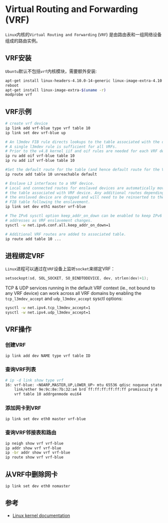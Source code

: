 # Virtual Routing and Forwarding (VRF)

`Linux`内核的`Virtual Routing and Forwarding` (`VRF`) 是由路由表和一组网络设备组成的路由实例。

## VRF安装

`Ubuntu`默认不包括`vrf`内核模块，需要额外安装:

```sh
apt-get install linux-headers-4.10.0-14-generic linux-image-extra-4.10.0-14-generic
reboot
apt-get install linux-image-extra-$(uname -r)
modprobe vrf
```

## VRF示例

```sh
# create vrf device
ip link add vrf-blue type vrf table 10
ip link set dev vrf-blue up

# An l3mdev FIB rule directs lookups to the table associated with the device.
# A single l3mdev rule is sufficient for all VRFs.
# Prior to the v4.8 kernel iif and oif rules are needed for each VRF device:
ip ru add oif vrf-blue table 10
ip ru add iif vrf-blue table 10

#Set the default route for the table (and hence default route for the VRF).
ip route add table 10 unreachable default

# Enslave L3 interfaces to a VRF device.
# Local and connected routes for enslaved devices are automatically moved to
# the table associated with VRF device. Any additional routes depending on
# the enslaved device are dropped and will need to be reinserted to the VRF
# FIB table following the enslavement.
ip link set dev eth1 master vrf-blue

# The IPv6 sysctl option keep_addr_on_down can be enabled to keep IPv6 global
# addresses as VRF enslavement changes.
sysctl -w net.ipv6.conf.all.keep_addr_on_down=1

# Additional VRF routes are added to associated table.
ip route add table 10 ...
```

## 进程绑定VRF

`Linux`进程可以通过在`VRF`设备上监听`socket`来绑定VRF：

```c
setsockopt(sd, SOL_SOCKET, SO_BINDTODEVICE, dev, strlen(dev)+1);
```

TCP & UDP services running in the default VRF context (ie., not bound to any VRF device) can work across all VRF domains by enabling the `tcp_l3mdev_accept` and `udp_l3mdev_accept` sysctl options:

```bash
sysctl -w net.ipv4.tcp_l3mdev_accept=1
sysctl -w net.ipv4.udp_l3mdev_accept=1
```

## VRF操作

### 创建VRF

```bash
ip link add dev NAME type vrf table ID
```

### 查询VRF列表

```bash
# ip -d link show type vrf
16: vrf-blue: <NOARP,MASTER,UP,LOWER_UP> mtu 65536 qdisc noqueue state UP mode DEFAULT group default qlen 1000
    link/ether 9e:9c:8e:7b:32:a4 brd ff:ff:ff:ff:ff:ff promiscuity 0
    vrf table 10 addrgenmode eui64
```

### 添加网卡到VRF

```bash
ip link set dev eth0 master vrf-blue
```
### 查询VRF邻接表和路由

```bash
ip neigh show vrf vrf-blue
ip addr show vrf vrf-blue
ip -br addr show vrf vrf-blue
ip route show vrf vrf-blue
```

## 从VRF中删除网卡

```bash
ip link set dev eth0 nomaster
```

## 参考

- [Linux kernel documentation](https://www.kernel.org/doc/Documentation/networking/vrf.txt)
